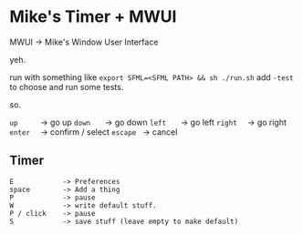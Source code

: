 # Mike's Timer + MWUI

MWUI -> Mike's Window User Interface

yeh.

run with something like `export SFML=<SFML PATH> && sh ./run.sh`
add `-test` to choose and run some tests.

so.

`up     ` -> go up
`down   ` -> go down
`left   ` -> go left
`right  ` -> go right
`enter  ` -> confirm / select
`escape ` -> cancel

## Timer
```
E            -> Preferences
space        -> Add a thing
P            -> pause
W            -> write default stuff.
P / click    -> pause
S            -> save stuff (leave empty to make default)
```
 


